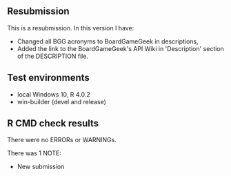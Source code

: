 ## Resubmission
This is a resubmission. In this version I have:

* Changed all BGG acronyms to BoardGameGeek in descriptions,
* Added the link to the BoardGameGeek's API Wiki in 'Description' section
of the DESCRIPTION file.

## Test environments
* local Windows 10, R 4.0.2
* win-builder (devel and release)

## R CMD check results
There were no ERRORs or WARNINGs. 

There was 1 NOTE:

* New submission

